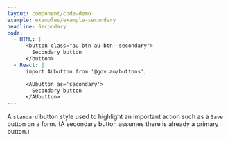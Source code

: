 ```yaml
---
layout: component/code-demo
example: examples/example-secondary
headline: Secondary
code:
  - HTML: |
      <button class="au-btn au-btn--secondary">
        Secondary button
      </button>
  - React: |
      import AUbutton from '@gov.au/buttons';

      <AUbutton as='secondary'>
        Secondary button
      </AUbutton>
---
```


A `standard` button style used to highlight an important action such as a `Save` button on a form. (A secondary button assumes there is already a primary
button.)
